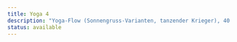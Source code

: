 ```yaml
---
title: Yoga 4
description: "Yoga-Flow (Sonnengruss-Varianten, tanzender Krieger), 40'"
status: available
---
```

